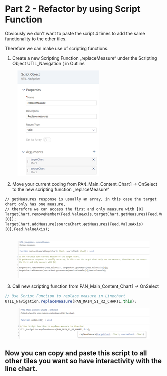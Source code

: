 # Part 2 - Refactor by using Script Function

Obviously we don't want to paste the script 4 times to add the same functionality to the other tiles.

Therefore we can make use of scripting functions.

1. Create a new Scripting Function „replaceMeasure“ under the Scripting Object UTIL\_Navigation ( in Outline.

<figure><img src="../.gitbook/assets/image (2) (1).png" alt=""><figcaption></figcaption></figure>

2. Move your current coding from PAN\_Main\_Content\_Chart1 -> OnSelect to the new scripting function „replaceMeasure“

<pre class="language-typescript"><code class="lang-typescript">// getMeasures response is usually an array, in this case the target chart only has one measure, 
// therefore we can access the first and only measure with [0]
TargetChart.removeMember(Feed.ValueAxis,targetChart.getMeasures(Feed.ValueAxis)[0]);
TargetChart.addMeasure(sourceChart.getMeasures(Feed.ValueAxis)[0],Feed.ValueAxis);
<strong>
</strong></code></pre>

<figure><img src="../.gitbook/assets/image (3) (1).png" alt=""><figcaption></figcaption></figure>

3. Call new scripting function from PAN\_Main\_Content\_Chart1 -> OnSelect

```typescript
// Use Script Function to replace measure in Linechart
UTIL_Navigation.replaceMeasure(PAN_MAIN_S1_R2_CHART1,this);
```

<figure><img src="../.gitbook/assets/image (4) (1).png" alt=""><figcaption></figcaption></figure>

## Now you can copy and paste this script to all other tiles you want so have interactivity with the line chart.
